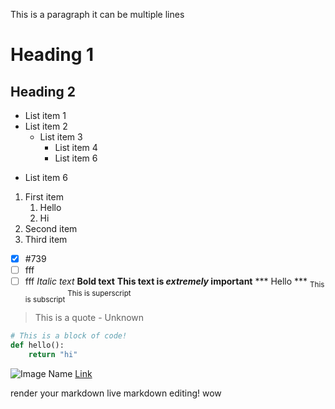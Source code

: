 This is a paragraph
it can be multiple lines
<!-- This content will not appear in the rendered Markdown -->
# Heading 1
## Heading 2
- List item 1
- List item 2
    + List item 3
        - List item 4
        - List item 6
* List item 6
1. First item
    1. Hello
    2. Hi
2. Second item 
3. Third item
- [x] #739
- [ ] fff
- [ ] fff
*Italic text*
**Bold text**
**This text is _extremely_ important**
*** Hello ***
<sub>This is subscript</sub>
<sup>This is superscript</sup>
> This is a quote - Unknown
```python
# This is a block of code!
def hello():
    return "hi"
```
![Image Name](https://www.artic.edu/iiif/2//18092196-50ae-3ff1-9205-1b3110e966c3/full/843,/0/default.jpg)
[Link](https://www.artic.edu/iiif/2//18092196-50ae-3ff1-9205-1b3110e966c3/full/843,/0/default.jpg)


render your markdown
live markdown editing!
wow